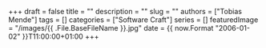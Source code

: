 +++ 
draft = false
title = ""
description = ""
slug = ""
authors = ["Tobias Mende"]
tags = []
categories = ["Software Craft"]
series = []
featuredImage = "/images/{{ .File.BaseFileName }}.jpg"
date = {{ now.Format "2006-01-02" }}T11:00:00+01:00
+++
